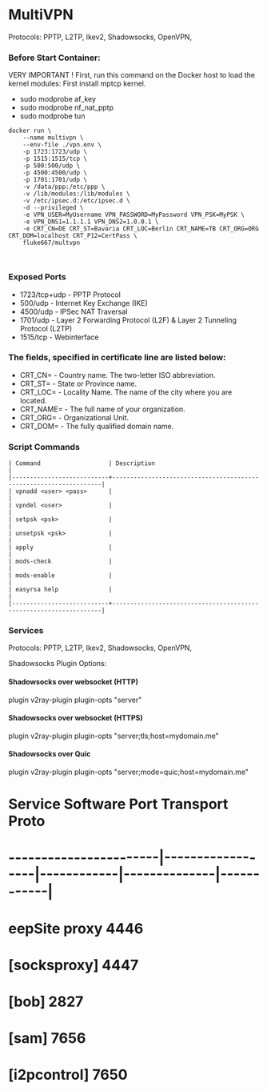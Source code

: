 # MultiVPN
Protocols: PPTP, L2TP, Ikev2, Shadowsocks, OpenVPN, 


### Before Start Container:
VERY IMPORTANT ! First, run this command on the Docker host to load the kernel modules:
First install mptcp kernel.
- sudo modprobe af_key
- sudo modprobe nf_nat_pptp
- sudo modprobe tun


```
docker run \
    --name multivpn \
    --env-file ./vpn.env \
    -p 1723:1723/udp \
    -p 1515:1515/tcp \ 
    -p 500:500/udp \
    -p 4500:4500/udp \ 
    -p 1701:1701/udp \
    -v /data/ppp:/etc/ppp \
    -v /lib/modules:/lib/modules \
    -v /etc/ipsec.d:/etc/ipsec.d \
    -d --privileged \
    -e VPN_USER=MyUsername VPN_PASSWORD=MyPassword VPN_PSK=MyPSK \
    -e VPN_DNS1=1.1.1.1 VPN_DNS2=1.0.0.1 \
    -e CRT_CN=DE CRT_ST=Bavaria CRT_LOC=Berlin CRT_NAME=TB CRT_ORG=ORG CRT_DOM=localhost CRT_P12=CertPass \
    fluke667/multvpn
    
    
```


### Exposed Ports
- 1723/tcp+udp - PPTP Protocol  
- 500/udp  - Internet Key Exchange (IKE)   
- 4500/udp - IPSec NAT Traversal   
- 1701/udp - Layer 2 Forwarding Protocol (L2F) & Layer 2 Tunneling Protocol (L2TP)    
- 1515/tcp - Webinterface


### The fields, specified in certificate line are listed below:
- CRT_CN= - Country name. The two-letter ISO abbreviation.
- CRT_ST= - State or Province name.
- CRT_LOC= - Locality Name. The name of the city where you are located.
- CRT_NAME= - The full name of your organization.
- CRT_ORG= - Organizational Unit.
- CRT_DOM= - The fully qualified domain name.

### Script Commands
```
| Command                   | Description                                                       |
|---------------------------+-------------------------------------------------------------------|
| vpnadd <user> <pass>      |                                                                   |      
| vpndel <user>             |                                                                   | 
| setpsk <psk>              |                                                                   | 
| unsetpsk <psk>            |                                                                   | 
| apply                     |                                                                   | 
| mods-check                |                                                                   | 
| mods-enable               |                                                                   |
| easyrsa help              |                                                                   | 
|---------------------------+-------------------------------------------------------------------|
```

### Services

Protocols: PPTP, L2TP, Ikev2, Shadowsocks, OpenVPN,


Shadowsocks Plugin Options:
#### Shadowsocks over websocket (HTTP)
plugin v2ray-plugin plugin-opts "server"

#### Shadowsocks over websocket (HTTPS)
plugin v2ray-plugin plugin-opts "server;tls;host=mydomain.me"

#### Shadowsocks over Quic
plugin v2ray-plugin plugin-opts "server;mode=quic;host=mydomain.me"



# Service                 Software           Port         Transport      Proto
# -----------------------|------------------|------------|--------------|------------|
# eepSite proxy                              4446
# [socksproxy]                               4447
# [bob]                                      2827
# [sam]                                      7656
# [i2pcontrol]                               7650
#
#
#
#
#
#
#
#
#
#
#
#
